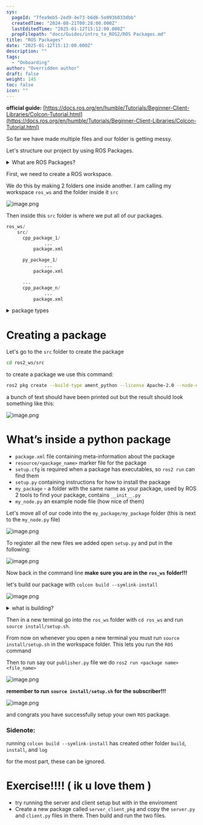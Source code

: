 ```yaml
---
sys:
  pageId: "7fea9eb5-2ed9-4e73-b6d6-5e093b833dbb"
  createdTime: "2024-08-21T00:28:00.000Z"
  lastEditedTime: "2025-01-12T15:12:00.000Z"
  propFilepath: "docs/Guides/intro_to_ROS2/ROS Packages.md"
title: "ROS Packages"
date: "2025-01-12T15:12:00.000Z"
description: ""
tags:
  - "Onboarding"
author: "Overridden author"
draft: false
weight: 145
toc: false
icon: ""
---
```


**official guide:** [https://docs.ros.org/en/humble/Tutorials/Beginner-Client-Libraries/Colcon-Tutorial.html](https://docs.ros.org/en/humble/Tutorials/Beginner-Client-Libraries/Colcon-Tutorial.html)

So far we have made multiple files and our folder is getting messy.

Let's structure our project by using ROS Packages.

<details>

<summary>What are ROS Packages?</summary>

ROS Packages are, as the name implies, packages of code that are highly sharable between ROS developers.

They consist of a folder, `package.xml` file, and source code

```python
      cpp_package_1/
		      ... imagine much code files here ..
          package.xml
```

</details>

First, we need to create a ROS workspace.

We do this by making 2 folders one inside another. I am calling my workspace `ros_ws` and the folder inside it `src`

![image.png](https://prod-files-secure.s3.us-west-2.amazonaws.com/d518164a-d88e-44d1-a4ee-3adb3bd8bce0/70706947-fd18-4537-a67b-e12946812d31/image.png?X-Amz-Algorithm=AWS4-HMAC-SHA256&X-Amz-Content-Sha256=UNSIGNED-PAYLOAD&X-Amz-Credential=ASIAZI2LB4662ZGJZEE6%2F20250326%2Fus-west-2%2Fs3%2Faws4_request&X-Amz-Date=20250326T110739Z&X-Amz-Expires=3600&X-Amz-Security-Token=IQoJb3JpZ2luX2VjEML%2F%2F%2F%2F%2F%2F%2F%2F%2F%2FwEaCXVzLXdlc3QtMiJHMEUCIQC87kyFeG3HfI6UPN%2Bq5Wz7Ji3LHpVhqjYRxmExWEBFwQIgcw4jrPa6psoghYW934YkysO2fMPytAkOkTbkRBnD1O4q%2FwMIKxAAGgw2Mzc0MjMxODM4MDUiDPastoJoE2Ojh7uM7CrcA6A8cRNmXBFBPCOuPhK3CYMFzBiRS0DUCvUcjcCGsj74syJoeKGwFg%2BeIA6Y6Xo%2BaN7Y%2FAK8zjqnuONn4oZmfRz5aL22IF1VRFEZCvzLEyPnyq4WCZBDrJc6xEVqpMnpIkca5Tz0eEmmyhlVkpYcK%2FPf22NyQH8lkTzn4WW%2BOdY6x5N0Q5swSgonXLIrnrEOxZy0u56tYMhPpn5azHZSfKsieZhVQe2OKOY7XKMI8y4rt4bhpq1JhrV8pTTUYcGCGwJKuSutKxMF3VpBH3NH1tpTaQwVu41rLqaIc%2FZMOoJoMXMQ27YolhMgI6x%2FUFwhr5Rcd20dzgW8lZVujLz1coqLERKfqrm6DY%2Baa%2F3MYtA54pycXM8dQoktu7hn1pX7r%2FHs76560ACs%2BHaxxL6s%2F3sQAj%2FyJX2tc47pfGWQB3P58o6Yyac4cyYjspqXt6rZs61stCqAI%2F%2FfMu3V3VtGx60zSrSzm9iuoGp6QD8x87rm%2BnqkuvJ%2FtCH1njvnX5NcOJFo0zcvYDCDGRHmYzCU5K9WZ0Sojsge5ujCHsOU1dg276wcyVSAjRerknLhOmZVY5kHyjSm7oRY1QrpFxkt6yfb8oX3cP6zN7VgT4QUXhP8ZJ%2B5p9JC15apwQ88MOCmj78GOqUBzMbWY69KPtTX6O3wZ%2FCwK2x%2FWlh1nbhZQqmiJlDHe1rK%2Bth5cMIUAEpg2GU9BPrNYsxgFR89ZI8XLN6QkLwm84FT5oUeBK%2F0ZiOpw8GA9lOi1kNUIO8OJvRW8wxW6JB9A6TKSeNNuNa0AHXqy4yMPr3tD8J0Cyj6crHUAIMiN%2B5e%2BFZ1mGhlWtKHIM9kz0Cne%2FSQcbcOCtIb1cmHN46AQsDn33XZ&X-Amz-Signature=5d55a6e3315cc5fbd6316ac422492e81d83e9becb9938016d0616d9d5e5a709e&X-Amz-SignedHeaders=host&x-id=GetObject)

Then inside this `src` folder is where we put all of our packages.

```python
ros_ws/
    src/
      cpp_package_1/
		      ...
          package.xml

      py_package_1/
		      ...
          package.xml

      ...
      cpp_package_n/
		      ...
          package.xml

```

<details>

<summary>package types</summary>

packages can be either `C++` or python.

the intern file structure is different for each but for this guide we will stick to creating python packages

</details>

# Creating a package

Let's go to the `src` folder to create the package

```bash
cd ros2_ws/src
```

to create a package we use this command:

```bash
ros2 pkg create --build-type ament_python --license Apache-2.0 --node-name my_node my_package
```

a bunch of text should have been printed out but the result should look something like this:

![image.png](https://prod-files-secure.s3.us-west-2.amazonaws.com/d518164a-d88e-44d1-a4ee-3adb3bd8bce0/e6cf1e3f-8512-4a3e-b131-079f800bf3e8/image.png?X-Amz-Algorithm=AWS4-HMAC-SHA256&X-Amz-Content-Sha256=UNSIGNED-PAYLOAD&X-Amz-Credential=ASIAZI2LB4662ZGJZEE6%2F20250326%2Fus-west-2%2Fs3%2Faws4_request&X-Amz-Date=20250326T110739Z&X-Amz-Expires=3600&X-Amz-Security-Token=IQoJb3JpZ2luX2VjEML%2F%2F%2F%2F%2F%2F%2F%2F%2F%2FwEaCXVzLXdlc3QtMiJHMEUCIQC87kyFeG3HfI6UPN%2Bq5Wz7Ji3LHpVhqjYRxmExWEBFwQIgcw4jrPa6psoghYW934YkysO2fMPytAkOkTbkRBnD1O4q%2FwMIKxAAGgw2Mzc0MjMxODM4MDUiDPastoJoE2Ojh7uM7CrcA6A8cRNmXBFBPCOuPhK3CYMFzBiRS0DUCvUcjcCGsj74syJoeKGwFg%2BeIA6Y6Xo%2BaN7Y%2FAK8zjqnuONn4oZmfRz5aL22IF1VRFEZCvzLEyPnyq4WCZBDrJc6xEVqpMnpIkca5Tz0eEmmyhlVkpYcK%2FPf22NyQH8lkTzn4WW%2BOdY6x5N0Q5swSgonXLIrnrEOxZy0u56tYMhPpn5azHZSfKsieZhVQe2OKOY7XKMI8y4rt4bhpq1JhrV8pTTUYcGCGwJKuSutKxMF3VpBH3NH1tpTaQwVu41rLqaIc%2FZMOoJoMXMQ27YolhMgI6x%2FUFwhr5Rcd20dzgW8lZVujLz1coqLERKfqrm6DY%2Baa%2F3MYtA54pycXM8dQoktu7hn1pX7r%2FHs76560ACs%2BHaxxL6s%2F3sQAj%2FyJX2tc47pfGWQB3P58o6Yyac4cyYjspqXt6rZs61stCqAI%2F%2FfMu3V3VtGx60zSrSzm9iuoGp6QD8x87rm%2BnqkuvJ%2FtCH1njvnX5NcOJFo0zcvYDCDGRHmYzCU5K9WZ0Sojsge5ujCHsOU1dg276wcyVSAjRerknLhOmZVY5kHyjSm7oRY1QrpFxkt6yfb8oX3cP6zN7VgT4QUXhP8ZJ%2B5p9JC15apwQ88MOCmj78GOqUBzMbWY69KPtTX6O3wZ%2FCwK2x%2FWlh1nbhZQqmiJlDHe1rK%2Bth5cMIUAEpg2GU9BPrNYsxgFR89ZI8XLN6QkLwm84FT5oUeBK%2F0ZiOpw8GA9lOi1kNUIO8OJvRW8wxW6JB9A6TKSeNNuNa0AHXqy4yMPr3tD8J0Cyj6crHUAIMiN%2B5e%2BFZ1mGhlWtKHIM9kz0Cne%2FSQcbcOCtIb1cmHN46AQsDn33XZ&X-Amz-Signature=1437dba5b619b19cb6226a12d25de155efc19c4d9109dc8be3285783081ba9e9&X-Amz-SignedHeaders=host&x-id=GetObject)

# What’s inside a python package

- `package.xml` file containing meta-information about the package
- `resource/<package_name>` marker file for the package
- `setup.cfg` is required when a package has executables, so `ros2 run` can find them
- `setup.py` containing instructions for how to install the package
- `my_package` - a folder with the same name as your package, used by ROS 2 tools to find your package, contains `__init__.py`
- `my_node.py` an example node file (how nice of them)

Let's move all of our code into the `my_package/my_package` folder (this is next to the `my_node.py` file)

![image.png](https://prod-files-secure.s3.us-west-2.amazonaws.com/d518164a-d88e-44d1-a4ee-3adb3bd8bce0/9ce58f11-0da9-4d3e-b86d-506a9685d378/image.png?X-Amz-Algorithm=AWS4-HMAC-SHA256&X-Amz-Content-Sha256=UNSIGNED-PAYLOAD&X-Amz-Credential=ASIAZI2LB4662ZGJZEE6%2F20250326%2Fus-west-2%2Fs3%2Faws4_request&X-Amz-Date=20250326T110739Z&X-Amz-Expires=3600&X-Amz-Security-Token=IQoJb3JpZ2luX2VjEML%2F%2F%2F%2F%2F%2F%2F%2F%2F%2FwEaCXVzLXdlc3QtMiJHMEUCIQC87kyFeG3HfI6UPN%2Bq5Wz7Ji3LHpVhqjYRxmExWEBFwQIgcw4jrPa6psoghYW934YkysO2fMPytAkOkTbkRBnD1O4q%2FwMIKxAAGgw2Mzc0MjMxODM4MDUiDPastoJoE2Ojh7uM7CrcA6A8cRNmXBFBPCOuPhK3CYMFzBiRS0DUCvUcjcCGsj74syJoeKGwFg%2BeIA6Y6Xo%2BaN7Y%2FAK8zjqnuONn4oZmfRz5aL22IF1VRFEZCvzLEyPnyq4WCZBDrJc6xEVqpMnpIkca5Tz0eEmmyhlVkpYcK%2FPf22NyQH8lkTzn4WW%2BOdY6x5N0Q5swSgonXLIrnrEOxZy0u56tYMhPpn5azHZSfKsieZhVQe2OKOY7XKMI8y4rt4bhpq1JhrV8pTTUYcGCGwJKuSutKxMF3VpBH3NH1tpTaQwVu41rLqaIc%2FZMOoJoMXMQ27YolhMgI6x%2FUFwhr5Rcd20dzgW8lZVujLz1coqLERKfqrm6DY%2Baa%2F3MYtA54pycXM8dQoktu7hn1pX7r%2FHs76560ACs%2BHaxxL6s%2F3sQAj%2FyJX2tc47pfGWQB3P58o6Yyac4cyYjspqXt6rZs61stCqAI%2F%2FfMu3V3VtGx60zSrSzm9iuoGp6QD8x87rm%2BnqkuvJ%2FtCH1njvnX5NcOJFo0zcvYDCDGRHmYzCU5K9WZ0Sojsge5ujCHsOU1dg276wcyVSAjRerknLhOmZVY5kHyjSm7oRY1QrpFxkt6yfb8oX3cP6zN7VgT4QUXhP8ZJ%2B5p9JC15apwQ88MOCmj78GOqUBzMbWY69KPtTX6O3wZ%2FCwK2x%2FWlh1nbhZQqmiJlDHe1rK%2Bth5cMIUAEpg2GU9BPrNYsxgFR89ZI8XLN6QkLwm84FT5oUeBK%2F0ZiOpw8GA9lOi1kNUIO8OJvRW8wxW6JB9A6TKSeNNuNa0AHXqy4yMPr3tD8J0Cyj6crHUAIMiN%2B5e%2BFZ1mGhlWtKHIM9kz0Cne%2FSQcbcOCtIb1cmHN46AQsDn33XZ&X-Amz-Signature=ae786e8008df9ba74355d03bae2fdfb1b3bc880b5269b96eb9fbb43022501ba1&X-Amz-SignedHeaders=host&x-id=GetObject)

To register all the new files we added open `setup.py` and put in the following:

![image.png](https://prod-files-secure.s3.us-west-2.amazonaws.com/d518164a-d88e-44d1-a4ee-3adb3bd8bce0/1cd7c262-4cae-4496-9d75-c178537d24a2/image.png?X-Amz-Algorithm=AWS4-HMAC-SHA256&X-Amz-Content-Sha256=UNSIGNED-PAYLOAD&X-Amz-Credential=ASIAZI2LB4662ZGJZEE6%2F20250326%2Fus-west-2%2Fs3%2Faws4_request&X-Amz-Date=20250326T110739Z&X-Amz-Expires=3600&X-Amz-Security-Token=IQoJb3JpZ2luX2VjEML%2F%2F%2F%2F%2F%2F%2F%2F%2F%2FwEaCXVzLXdlc3QtMiJHMEUCIQC87kyFeG3HfI6UPN%2Bq5Wz7Ji3LHpVhqjYRxmExWEBFwQIgcw4jrPa6psoghYW934YkysO2fMPytAkOkTbkRBnD1O4q%2FwMIKxAAGgw2Mzc0MjMxODM4MDUiDPastoJoE2Ojh7uM7CrcA6A8cRNmXBFBPCOuPhK3CYMFzBiRS0DUCvUcjcCGsj74syJoeKGwFg%2BeIA6Y6Xo%2BaN7Y%2FAK8zjqnuONn4oZmfRz5aL22IF1VRFEZCvzLEyPnyq4WCZBDrJc6xEVqpMnpIkca5Tz0eEmmyhlVkpYcK%2FPf22NyQH8lkTzn4WW%2BOdY6x5N0Q5swSgonXLIrnrEOxZy0u56tYMhPpn5azHZSfKsieZhVQe2OKOY7XKMI8y4rt4bhpq1JhrV8pTTUYcGCGwJKuSutKxMF3VpBH3NH1tpTaQwVu41rLqaIc%2FZMOoJoMXMQ27YolhMgI6x%2FUFwhr5Rcd20dzgW8lZVujLz1coqLERKfqrm6DY%2Baa%2F3MYtA54pycXM8dQoktu7hn1pX7r%2FHs76560ACs%2BHaxxL6s%2F3sQAj%2FyJX2tc47pfGWQB3P58o6Yyac4cyYjspqXt6rZs61stCqAI%2F%2FfMu3V3VtGx60zSrSzm9iuoGp6QD8x87rm%2BnqkuvJ%2FtCH1njvnX5NcOJFo0zcvYDCDGRHmYzCU5K9WZ0Sojsge5ujCHsOU1dg276wcyVSAjRerknLhOmZVY5kHyjSm7oRY1QrpFxkt6yfb8oX3cP6zN7VgT4QUXhP8ZJ%2B5p9JC15apwQ88MOCmj78GOqUBzMbWY69KPtTX6O3wZ%2FCwK2x%2FWlh1nbhZQqmiJlDHe1rK%2Bth5cMIUAEpg2GU9BPrNYsxgFR89ZI8XLN6QkLwm84FT5oUeBK%2F0ZiOpw8GA9lOi1kNUIO8OJvRW8wxW6JB9A6TKSeNNuNa0AHXqy4yMPr3tD8J0Cyj6crHUAIMiN%2B5e%2BFZ1mGhlWtKHIM9kz0Cne%2FSQcbcOCtIb1cmHN46AQsDn33XZ&X-Amz-Signature=3c91b810da5250258afa16835c125a09849c46953c7ed5cea9cdde7468c8b704&X-Amz-SignedHeaders=host&x-id=GetObject)

Now back in the command line **make sure you are in the** **`ros_ws`** **folder!!!**

let's build our package with `colcon build --symlink-install`

![image.png](https://prod-files-secure.s3.us-west-2.amazonaws.com/d518164a-d88e-44d1-a4ee-3adb3bd8bce0/2f2a0d27-b173-48fd-b189-5f5c0ce65619/image.png?X-Amz-Algorithm=AWS4-HMAC-SHA256&X-Amz-Content-Sha256=UNSIGNED-PAYLOAD&X-Amz-Credential=ASIAZI2LB4662ZGJZEE6%2F20250326%2Fus-west-2%2Fs3%2Faws4_request&X-Amz-Date=20250326T110739Z&X-Amz-Expires=3600&X-Amz-Security-Token=IQoJb3JpZ2luX2VjEML%2F%2F%2F%2F%2F%2F%2F%2F%2F%2FwEaCXVzLXdlc3QtMiJHMEUCIQC87kyFeG3HfI6UPN%2Bq5Wz7Ji3LHpVhqjYRxmExWEBFwQIgcw4jrPa6psoghYW934YkysO2fMPytAkOkTbkRBnD1O4q%2FwMIKxAAGgw2Mzc0MjMxODM4MDUiDPastoJoE2Ojh7uM7CrcA6A8cRNmXBFBPCOuPhK3CYMFzBiRS0DUCvUcjcCGsj74syJoeKGwFg%2BeIA6Y6Xo%2BaN7Y%2FAK8zjqnuONn4oZmfRz5aL22IF1VRFEZCvzLEyPnyq4WCZBDrJc6xEVqpMnpIkca5Tz0eEmmyhlVkpYcK%2FPf22NyQH8lkTzn4WW%2BOdY6x5N0Q5swSgonXLIrnrEOxZy0u56tYMhPpn5azHZSfKsieZhVQe2OKOY7XKMI8y4rt4bhpq1JhrV8pTTUYcGCGwJKuSutKxMF3VpBH3NH1tpTaQwVu41rLqaIc%2FZMOoJoMXMQ27YolhMgI6x%2FUFwhr5Rcd20dzgW8lZVujLz1coqLERKfqrm6DY%2Baa%2F3MYtA54pycXM8dQoktu7hn1pX7r%2FHs76560ACs%2BHaxxL6s%2F3sQAj%2FyJX2tc47pfGWQB3P58o6Yyac4cyYjspqXt6rZs61stCqAI%2F%2FfMu3V3VtGx60zSrSzm9iuoGp6QD8x87rm%2BnqkuvJ%2FtCH1njvnX5NcOJFo0zcvYDCDGRHmYzCU5K9WZ0Sojsge5ujCHsOU1dg276wcyVSAjRerknLhOmZVY5kHyjSm7oRY1QrpFxkt6yfb8oX3cP6zN7VgT4QUXhP8ZJ%2B5p9JC15apwQ88MOCmj78GOqUBzMbWY69KPtTX6O3wZ%2FCwK2x%2FWlh1nbhZQqmiJlDHe1rK%2Bth5cMIUAEpg2GU9BPrNYsxgFR89ZI8XLN6QkLwm84FT5oUeBK%2F0ZiOpw8GA9lOi1kNUIO8OJvRW8wxW6JB9A6TKSeNNuNa0AHXqy4yMPr3tD8J0Cyj6crHUAIMiN%2B5e%2BFZ1mGhlWtKHIM9kz0Cne%2FSQcbcOCtIb1cmHN46AQsDn33XZ&X-Amz-Signature=f0ed53eb3c74fed845d9c48975e118a96216fb9e8cda7d016967e2faa2352f26&X-Amz-SignedHeaders=host&x-id=GetObject)

<details>

<summary>what is building?</summary>

if you are a CS major at Rose-Hulman you will learn the answer to this in CSSE132

but TLDR; is it combines all the code files into one program that can be run easily 

</details>

Then in a new terminal go into the `ros_ws` folder with `cd ros_ws` and run `source install/setup.sh`. 

From now on whenever you open a new terminal you must run `source install/setup.sh` in the workspace folder. This lets you run the `ROS` command

Then to run say our `publisher.py` file we do `ros2 run <package name> <file_name>`

![image.png](https://prod-files-secure.s3.us-west-2.amazonaws.com/d518164a-d88e-44d1-a4ee-3adb3bd8bce0/4f4b1219-3a44-4632-aa0a-ce3471699f59/image.png?X-Amz-Algorithm=AWS4-HMAC-SHA256&X-Amz-Content-Sha256=UNSIGNED-PAYLOAD&X-Amz-Credential=ASIAZI2LB4662ZGJZEE6%2F20250326%2Fus-west-2%2Fs3%2Faws4_request&X-Amz-Date=20250326T110739Z&X-Amz-Expires=3600&X-Amz-Security-Token=IQoJb3JpZ2luX2VjEML%2F%2F%2F%2F%2F%2F%2F%2F%2F%2FwEaCXVzLXdlc3QtMiJHMEUCIQC87kyFeG3HfI6UPN%2Bq5Wz7Ji3LHpVhqjYRxmExWEBFwQIgcw4jrPa6psoghYW934YkysO2fMPytAkOkTbkRBnD1O4q%2FwMIKxAAGgw2Mzc0MjMxODM4MDUiDPastoJoE2Ojh7uM7CrcA6A8cRNmXBFBPCOuPhK3CYMFzBiRS0DUCvUcjcCGsj74syJoeKGwFg%2BeIA6Y6Xo%2BaN7Y%2FAK8zjqnuONn4oZmfRz5aL22IF1VRFEZCvzLEyPnyq4WCZBDrJc6xEVqpMnpIkca5Tz0eEmmyhlVkpYcK%2FPf22NyQH8lkTzn4WW%2BOdY6x5N0Q5swSgonXLIrnrEOxZy0u56tYMhPpn5azHZSfKsieZhVQe2OKOY7XKMI8y4rt4bhpq1JhrV8pTTUYcGCGwJKuSutKxMF3VpBH3NH1tpTaQwVu41rLqaIc%2FZMOoJoMXMQ27YolhMgI6x%2FUFwhr5Rcd20dzgW8lZVujLz1coqLERKfqrm6DY%2Baa%2F3MYtA54pycXM8dQoktu7hn1pX7r%2FHs76560ACs%2BHaxxL6s%2F3sQAj%2FyJX2tc47pfGWQB3P58o6Yyac4cyYjspqXt6rZs61stCqAI%2F%2FfMu3V3VtGx60zSrSzm9iuoGp6QD8x87rm%2BnqkuvJ%2FtCH1njvnX5NcOJFo0zcvYDCDGRHmYzCU5K9WZ0Sojsge5ujCHsOU1dg276wcyVSAjRerknLhOmZVY5kHyjSm7oRY1QrpFxkt6yfb8oX3cP6zN7VgT4QUXhP8ZJ%2B5p9JC15apwQ88MOCmj78GOqUBzMbWY69KPtTX6O3wZ%2FCwK2x%2FWlh1nbhZQqmiJlDHe1rK%2Bth5cMIUAEpg2GU9BPrNYsxgFR89ZI8XLN6QkLwm84FT5oUeBK%2F0ZiOpw8GA9lOi1kNUIO8OJvRW8wxW6JB9A6TKSeNNuNa0AHXqy4yMPr3tD8J0Cyj6crHUAIMiN%2B5e%2BFZ1mGhlWtKHIM9kz0Cne%2FSQcbcOCtIb1cmHN46AQsDn33XZ&X-Amz-Signature=69bbee84f9cf585932315b32b9c8be25998a710a0f9ffecc8bddf7d5325eff04&X-Amz-SignedHeaders=host&x-id=GetObject)

**remember to run** **`source install/setup.sh`** **for the subscriber!!!**

![image.png](https://prod-files-secure.s3.us-west-2.amazonaws.com/d518164a-d88e-44d1-a4ee-3adb3bd8bce0/02121119-dad4-49ec-8356-c956108b4243/image.png?X-Amz-Algorithm=AWS4-HMAC-SHA256&X-Amz-Content-Sha256=UNSIGNED-PAYLOAD&X-Amz-Credential=ASIAZI2LB4662ZGJZEE6%2F20250326%2Fus-west-2%2Fs3%2Faws4_request&X-Amz-Date=20250326T110739Z&X-Amz-Expires=3600&X-Amz-Security-Token=IQoJb3JpZ2luX2VjEML%2F%2F%2F%2F%2F%2F%2F%2F%2F%2FwEaCXVzLXdlc3QtMiJHMEUCIQC87kyFeG3HfI6UPN%2Bq5Wz7Ji3LHpVhqjYRxmExWEBFwQIgcw4jrPa6psoghYW934YkysO2fMPytAkOkTbkRBnD1O4q%2FwMIKxAAGgw2Mzc0MjMxODM4MDUiDPastoJoE2Ojh7uM7CrcA6A8cRNmXBFBPCOuPhK3CYMFzBiRS0DUCvUcjcCGsj74syJoeKGwFg%2BeIA6Y6Xo%2BaN7Y%2FAK8zjqnuONn4oZmfRz5aL22IF1VRFEZCvzLEyPnyq4WCZBDrJc6xEVqpMnpIkca5Tz0eEmmyhlVkpYcK%2FPf22NyQH8lkTzn4WW%2BOdY6x5N0Q5swSgonXLIrnrEOxZy0u56tYMhPpn5azHZSfKsieZhVQe2OKOY7XKMI8y4rt4bhpq1JhrV8pTTUYcGCGwJKuSutKxMF3VpBH3NH1tpTaQwVu41rLqaIc%2FZMOoJoMXMQ27YolhMgI6x%2FUFwhr5Rcd20dzgW8lZVujLz1coqLERKfqrm6DY%2Baa%2F3MYtA54pycXM8dQoktu7hn1pX7r%2FHs76560ACs%2BHaxxL6s%2F3sQAj%2FyJX2tc47pfGWQB3P58o6Yyac4cyYjspqXt6rZs61stCqAI%2F%2FfMu3V3VtGx60zSrSzm9iuoGp6QD8x87rm%2BnqkuvJ%2FtCH1njvnX5NcOJFo0zcvYDCDGRHmYzCU5K9WZ0Sojsge5ujCHsOU1dg276wcyVSAjRerknLhOmZVY5kHyjSm7oRY1QrpFxkt6yfb8oX3cP6zN7VgT4QUXhP8ZJ%2B5p9JC15apwQ88MOCmj78GOqUBzMbWY69KPtTX6O3wZ%2FCwK2x%2FWlh1nbhZQqmiJlDHe1rK%2Bth5cMIUAEpg2GU9BPrNYsxgFR89ZI8XLN6QkLwm84FT5oUeBK%2F0ZiOpw8GA9lOi1kNUIO8OJvRW8wxW6JB9A6TKSeNNuNa0AHXqy4yMPr3tD8J0Cyj6crHUAIMiN%2B5e%2BFZ1mGhlWtKHIM9kz0Cne%2FSQcbcOCtIb1cmHN46AQsDn33XZ&X-Amz-Signature=51f1b1b888490990ec3b21d06fc267c6d025e700abcd0cb8442632bf137dc255&X-Amz-SignedHeaders=host&x-id=GetObject)

and congrats you have successfully setup your own `ROS` package.

### Sidenote:

running `colcon build --symlink-install` has created other folder `build`, `install`, and `log`

for the most part, these can be ignored.

# Exercise!!!! ( ik u love them )

- try running the server and client setup but with in the enviroment
- Create a new package called `server_client_pkg` and copy the `server.py` and `client.py` files in there. Then build and run the two files.
